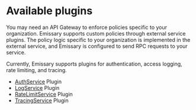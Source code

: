 # Available plugins

You may need an API Gateway to enforce policies specific to your organization. Emissary supports custom policies through external service plugins. The policy logic specific to your organization is implemented in the external service, and Emissary is configured to send RPC requests to your service.

Currently, Emissary supports plugins for authentication,
access logging, rate limiting, and tracing.

* [AuthService](auth-service) Plugin
* [LogService](log-service) Plugin
* [RateLimitService](rate-limit-service) Plugin
* [TracingService](tracing-service) Plugin
